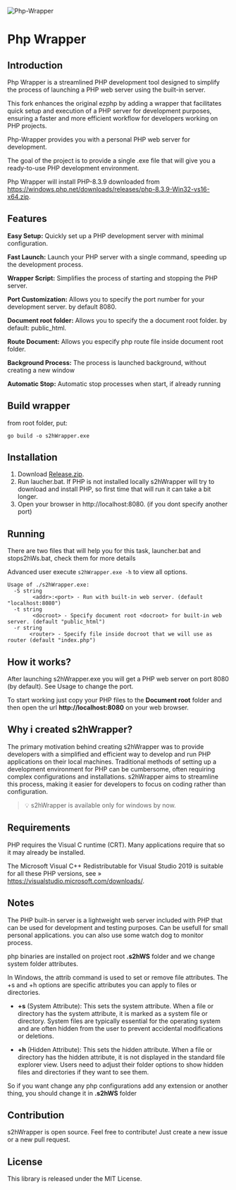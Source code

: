 ![Php-Wrapper](assets/icon.ico "php-wrapper")

# Php Wrapper

## Introduction

Php Wrapper is a streamlined PHP development tool designed to simplify the process of launching a PHP web server using the built-in server.

This fork enhances the original ezphp by adding a wrapper that facilitates quick setup and execution of a PHP server for development purposes, ensuring a faster and more efficient workflow for developers working on PHP projects.

Php-Wrapper provides you with a personal PHP web server for development.

The goal of the project is to provide a single .exe file that will give you a ready-to-use PHP development environment.

Php Wrapper will install PHP-8.3.9 downloaded from <https://windows.php.net/downloads/releases/php-8.3.9-Win32-vs16-x64.zip>.

## Features

**Easy Setup:** Quickly set up a PHP development server with minimal configuration.

**Fast Launch:** Launch your PHP server with a single command, speeding up the development process.

**Wrapper Script:** Simplifies the process of starting and stopping the PHP server.

**Port Customization:** Allows you to specify the port number for your development server. by default 8080.

**Document root folder:** Allows you to specify the a document root folder. by default: public_html.

**Route Document:** Allows you especify php route file inside document root folder.

**Background Process:** The process is launched background, without creating a new window

**Automatic Stop:** Automatic stop processes when start, if already running

## Build wrapper

from root folder, put:

```
go build -o s2hWrapper.exe
```

## Installation

1. Download [Release.zip](https://github.com/soft2help/php-wrapper/releases).
2. Run laucher.bat. If PHP is not installed locally s2hWrapper will try to download and install PHP, so first time that will run it can take a bit longer.
3. Open your browser in http://localhost:8080. (if you dont specify another port)


## Running

There are two files that will help you for this task, launcher.bat and stops2hWs.bat, check them for more details

Advanced user execute `s2hWrapper.exe -h` to view all options.

```
Usage of ./s2hWrapper.exe:
  -S string
        <addr>:<port> - Run with built-in web server. (default "localhost:8080")
  -t string
        <docroot> - Specify document root <docroot> for built-in web server. (default "public_html")
  -r string
       <router> - Specify file inside docroot that we will use as router (default "index.php")
```

## How it works?

After launching s2hWrapper.exe you will get a PHP web server on port 8080 (by default). See Usage to change the port. 

To start working just copy your PHP files to the **Document root** folder and then open the url **http://localhost:8080** on your web browser.

## Why i created s2hWrapper?

The primary motivation behind creating s2hWrapper was to provide developers with a simplified and efficient way to develop and run PHP applications on their local machines. Traditional methods of setting up a development environment for PHP can be cumbersome, often requiring complex configurations and installations. s2hWrapper aims to streamline this process, making it easier for developers to focus on coding rather than configuration.

> :bulb: s2hWrapper is available only for windows by now.

## Requirements

PHP requires the Visual C runtime (CRT). Many applications require that so it may already be installed.

The Microsoft Visual C++ Redistributable for Visual Studio 2019 is suitable for all these PHP versions, see » <https://visualstudio.microsoft.com/downloads/>.


## Notes

The PHP built-in server is a lightweight web server included with PHP that can be used for development and testing purposes. Can be usefull for small personal applications. you can also use some watch dog to monitor process.

php binaries are installed on project root **.s2hWS** folder and we change system folder attributes.

In Windows, the attrib command is used to set or remove file attributes. The +s and +h options are specific attributes you can apply to files or directories.

- **+s** (System Attribute): This sets the system attribute. When a file or directory has the system attribute, it is marked as a system file or directory. System files are typically essential for the operating system and are often hidden from the user to prevent accidental modifications or deletions.

- **+h** (Hidden Attribute): This sets the hidden attribute. When a file or directory has the hidden attribute, it is not displayed in the standard file explorer view. Users need to adjust their folder options to show hidden files and directories if they want to see them.

So if you want change any php configurations add any extension or another thing, you should change it in **.s2hWS** folder

## Contribution

s2hWrapper is open source. Feel free to contribute! Just create a new issue or a new pull request.

## License

This library is released under the MIT License.

